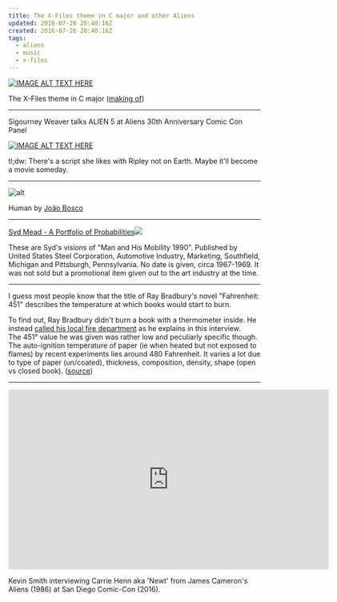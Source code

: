 ```yaml
---
title: The X-Files theme in C major and other Aliens
updated: 2016-07-26 20:40:16Z
created: 2016-07-26 20:40:16Z
tags:
  - aliens
  - music
  - x-files
---
```


[![IMAGE ALT TEXT HERE](https://img.youtube.com/vi/qTRXOnbuJVM/0.jpg)](https://www.youtube.com/watch?v=qTRXOnbuJVM)

The X-Files theme in C major ([making of](http://qTRXOnbuJVM&))

---

Sigourney Weaver talks ALIEN 5 at Aliens 30th Anniversary Comic Con Panel

[![IMAGE ALT TEXT HERE](https://img.youtube.com/vi/pjtDR9dnvws/0.jpg)](https://www.youtube.com/watch?v=pjtDR9dnvws)

tl;dw: There's a script she likes with Ripley not on Earth. Maybe it'll become a movie someday.

---

![alt](https://images-wixmp-ed30a86b8c4ca887773594c2.wixmp.com/f/553d9425-ff88-44f8-becc-a66a509340cb/d2f0lvy-1a289d36-1a9d-459b-ace4-4192d9a7c17b.jpg?token=eyJ0eXAiOiJKV1QiLCJhbGciOiJIUzI1NiJ9.eyJpc3MiOiJ1cm46YXBwOjdlMGQxODg5ODIyNjQzNzNhNWYwZDQxNWVhMGQyNmUwIiwic3ViIjoidXJuOmFwcDo3ZTBkMTg4OTgyMjY0MzczYTVmMGQ0MTVlYTBkMjZlMCIsImF1ZCI6WyJ1cm46c2VydmljZTpmaWxlLmRvd25sb2FkIl0sIm9iaiI6W1t7InBhdGgiOiIvZi81NTNkOTQyNS1mZjg4LTQ0ZjgtYmVjYy1hNjZhNTA5MzQwY2IvZDJmMGx2eS0xYTI4OWQzNi0xYTlkLTQ1OWItYWNlNC00MTkyZDlhN2MxN2IuanBnIn1dXX0.fdhu6_b-2Mq49OCe9wJputveHAJIsUpYzkRlnbcCdaQ)

Human by [João Bosco ](http://boscopenciller.deviantart.com/gallery/)

---

[Syd Mead - A Portfolio of Probabilities![](https://i.imgur.com/EVVN0Ob.jpg)](http://imgur.com/a/tFT24)

These are Syd's visions of "Man and His Mobility 1990". Published by United States Steel Corporation, Automotive Industry, Marketing, Southfield, Michigan and Pittsburgh, Pennsylvania. No date is given, circa 1967-1969. It was not sold but a promotional item given out to the art industry at the time.

---

I guess most people know that the title of Ray Bradbury's novel "Fahrenheit: 451" describes the temperature at which books would start to burn.

To find out, Ray Bradbury didn't burn a book with a thermometer inside. He instead [called his local fire department](https://youtu.be/sLuDOEuwwso?t=660) as he explains in this interview.<br>
The 451° value he was given was rather low and peculiarly specific though. The auto-ignition temperature of paper (ie when heated but not exposed to flames) by recent experiments lies around 480 Fahrenheit. It varies a lot due to type of paper (un/coated), thickness, composition, density, shape (open vs closed book).  ([source](http://www.slate.com/articles/health_and_science/explainer/2012/06/ray_bradbury_death_does_paper_really_burn_at_451_degrees_fahrenheit_.html))

---

<iframe src="https://www.imdb.com/video/imdb/vi3507926809/imdb/embed?autoplay=false&width=640" width="640" height="360" allowfullscreen="true" mozallowfullscreen="true" webkitallowfullscreen="true" frameborder="no" scrolling="no"></iframe>

Kevin Smith interviewing Carrie Henn aka 'Newt' from James Cameron's Aliens (1986) at San Diego Comic-Con (2016).